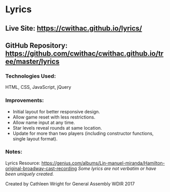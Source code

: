 # Lyrics

## Live Site: https://cwithac.github.io/lyrics/

## GitHub Repository: https://github.com/cwithac/cwithac.github.io/tree/master/lyrics

### Technologies Used:
HTML, CSS, JavaScript, jQuery

### Improvements:
- Initial layout for better responsive design.  
- Allow game reset with less restrictions.
- Allow name input at any time.
- Star levels reveal rounds at same location.
- Update for more than two players (including constructor functions, single layout format).


### Notes:

Lyrics Resource: https://genius.com/albums/Lin-manuel-miranda/Hamilton-original-broadway-cast-recording
*Some lyrics are not verbatim or have been uniquely created.* 

Created by Cathleen Wright for General Assembly WDIR 2017
